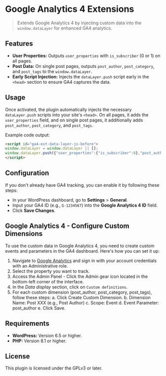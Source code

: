 # Google Analytics 4 Extensions

> Extends Google Analytics 4 by injecting custom data into the `window.dataLayer` for enhanced GA4 analytics.

## Features

- **User Properties:** Outputs `user_properties` with `is_subscriber` (0 or 1) on all pages.
- **Post Data:** On single post pages, outputs `post_author`, `post_category`, and `post_tags` to the `window.dataLayer`.
- **Early Script Injection:** Injects the `dataLayer.push` script early in the `<head>` section to ensure GA4 captures the data.

## Usage

Once activated, the plugin automatically injects the necessary `dataLayer.push` scripts into your site's `<head>`. On all pages, it adds the `user_properties` field, and on single post pages, it additionally adds `post_author`, `post_category`, and `post_tags`.

Example code output:

```html
<script id="ga4-ext-data-layer-js-before">
window.dataLayer = window.dataLayer || [];
window.dataLayer.push({"user_properties":{"is_subscriber":0},"post_author":"dev","post_category":"fashion travel","post_tags":"featured"});
</script>
```

## Configuration

If you don't already have GA4 tracking, you can enable it by following these steps:

- In your WordPress dashboard, go to **Settings** > **General**.
- Input your GA4 ID (e.g., `G-1234567`) into the **Google Analytics 4 ID** field.
- Click **Save Changes**.

## Google Analytics 4 - Configure Custom Dimensions

To use the custom data in Google Analytics 4, you need to create custom events and parameters in the GA4 dashboard. Here's how you can set it up:

1. Navigate to [Google Analytics](https://analytics.google.com/analytics/web/) and sign in with your account credentials with an Administrative role.
2. Select the property you want to track.
3. Access the Admin Panel - Click the Admin gear icon located in the bottom-left corner of the interface.
4. In the *Data display* section, click on `Custom definitions`.
5. For each custom dimension (post_author, post_category, post_tags), follow these steps:
  a. Click Create Custom Dimension.
  b. Dimension Name: Post XXX (e.g., Post Author)
  c. Scope: Event
  d. Event Parameter: post_author
  e. Click Save.

## Requirements

- **WordPress:** Version 6.5 or higher.
- **PHP:** Version 8.1 or higher.

## License

This plugin is licensed under the GPLv3 or later.
